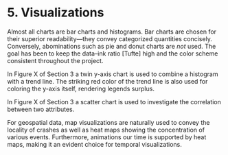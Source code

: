 # 5. Visualizations
Almost all charts are bar charts and histograms.
Bar charts are chosen for their superior readability—they convey categorized quantities concisely.
Conversely, abominations such as pie and donut charts are _not_ used.
The goal has been to keep the data–ink ratio [Tufte] high and the color scheme consistent throughout the project.

In Figure X of Section 3 a twin y-axis chart is used to combine a histogram with a trend line.
The striking red color of the trend line is also used for coloring the y-axis itself, rendering legends surplus.

In Figure X of Section 3 a scatter chart is used to investigate the correlation between two attributes.

For geospatial data, map visualizations are naturally used to convey the locality of crashes as well
as heat maps showing the concentration of various events. Furthermore, animations our time is supported by heat maps, making it an evident choice for temporal visualizations.